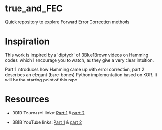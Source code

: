 # true_and_FEC

Quick repository to explore Forward Error Correction methods

# Inspiration

This work is inspired by a 'diptych' of 3Blue1Brown videos on Hamming codes, which I encourage you to watch, as they give a very clear intuition.

Part 1 introduces how Hamming came up with error correction, part 2 describes an elegant (bare-bones) Python implementation based on XOR. It will be the starting point of this repo.

# Resources

- 3B1B Tournesol links: [Part 1](https://tournesol.app/entities/yt:X8jsijhllIA) & [part 2](https://tournesol.app/entities/yt:b3NxrZOu_CE)

- 3B1B YouTube links: [Part 1](https://www.youtube.com/watch?v=X8jsijhllIA) & [part 2](https://www.youtube.com/watch?v=b3NxrZOu_CE)


